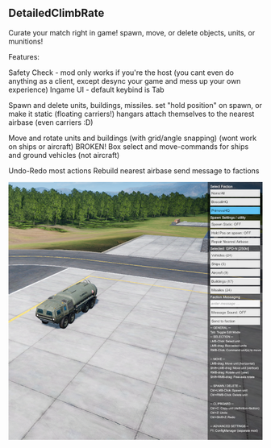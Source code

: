 ## DetailedClimbRate

Curate your match right in game! spawn, move, or delete objects, units, or munitions!

Features:

Safety Check - mod only works if you're the host (you cant even do anything as a client, except desync your game and mess up your own experience)
Ingame UI - default keybind is Tab

Spawn and delete units, buildings, missiles.
set "hold position" on spawn, or make it static (floating carriers!)
hangars attach themselves to the nearest airbase (even carriers :D)

Move and rotate units and buildings (with grid/angle snapping) (wont work on ships or aircraft)
BROKEN! Box select and move-commands for ships and ground vehicles (not aircraft)

Undo-Redo most actions
Rebuild nearest airbase
send message to factions

![image](https://github.com/nikkorap/NuclearMods/blob/0c3f80ac02ce20f2990bae14cd0d9602c7e3a953/Host%20only/NotZeusGameMaster/image.png)
